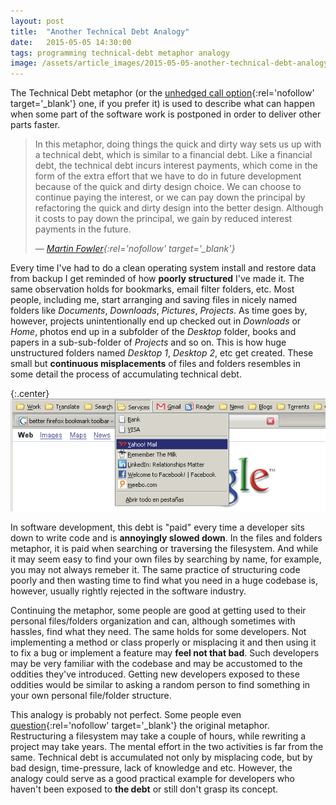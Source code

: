```yaml
---
layout: post
title:  "Another Technical Debt Analogy"
date:   2015-05-05 14:30:00
tags: programming technical-debt metaphor analogy
image: /assets/article_images/2015-05-05-another-technical-debt-analogy/files-and-folders.jpg
---
```


The Technical Debt metaphor (or the [unhedged call option](http://www.higherorderlogic.com/2010/07/bad-code-isnt-technical-debt-its-an-unhedged-call-option/){:rel='nofollow' target='_blank'} one, if you prefer it) is used to describe what can happen when some part of the software work is postponed in order to deliver other parts faster.

>In this metaphor, doing things the quick and dirty way sets us up with a technical debt, which is similar to a financial debt. Like a financial debt, the technical debt incurs interest payments, which come in the form of the extra effort that we have to do in future development because of the quick and dirty design choice. We can choose to continue paying the interest, or we can pay down the principal by refactoring the quick and dirty design into the better design. Although it costs to pay down the principal, we gain by reduced interest payments in the future.
>
> &mdash; <cite>[Martin Fowler](http://martinfowler.com/bliki/TechnicalDebt.html){:rel='nofollow' target='_blank'}</cite>

Every time I've had to do a clean operating system install and restore data from backup I get reminded of how **poorly structured** I've made it. The same observation holds for bookmarks, email filter folders, etc. Most people, including me, start arranging and saving files in nicely named folders like *Documents*, *Downloads*, *Pictures*, *Projects*. As time goes by, however, projects unintentionally end up checked out in *Downloads* or *Home*, photos end up in a subfolder of the *Desktop* folder, books and papers in a sub-sub-folder of *Projects* and so on. This is how huge unstructured folders named *Desktop 1*, *Desktop 2*, etc get created. These small but **continuous misplacements** of files and folders resembles in some detail the process of accumulating technical debt.

{:.center}
![Slightly misplaced bookmarks](/assets/article_images/2015-05-05-another-technical-debt-analogy/misplaced-bookmarks.png "Slightly misplaced bookmarks")

In software development, this debt is "paid" every time a developer sits down to write code and is **annoyingly slowed down**. In the files and folders metaphor, it is paid when searching or traversing the filesystem. And while it may seem easy to find your own files by searching by name, for example, you may not always remeber it. The same practice of structuring code poorly and then wasting time to find what you need in a huge codebase is, however, usually rightly rejected in the software industry.

Continuing the metaphor, some people are good at getting used to their personal files/folders organization and can, although sometimes with hassles, find what they need. The same holds for some developers. Not implementing a method or class properly or misplacing it and then using it to fix a bug or implement a feature may **feel not that bad**. Such developers may be very familiar with the codebase and may be accustomed to the oddities they've introduced. Getting new developers exposed to these oddities would be similar to asking a random person to find something in your own personal file/folder structure.

This analogy is probably not perfect. Some people even [question](http://blogs.perl.org/users/ovid/2011/11/technical-debt-when-metaphors-go-wrong.html){:rel='nofollow' target='_blank'} the original metaphor. Restructuring a filesystem may take a couple of hours, while rewriting a project may take years. The mental effort in the two activities is far from the same. Technical debt is accumulated not only by misplacing code, but by bad design, time-pressure, lack of knowledge and etc. However, the analogy could serve as a good practical example for developers who haven't been exposed to **the debt** or still don't grasp its concept.